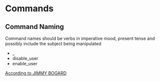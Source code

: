 # Commands

## Command Naming

Command names should be verbs in imperative mood, present tense and possibly
include the subject being manipulated

- <action>_<thing>
- disable_user
- enable_user

[According to JIMMY BOGARD]

[According to JIMMY BOGARD]: https://jimmybogard.com/message-naming-conventions/#namingcommands

